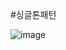 #싱글톤패턴

![image](https://user-images.githubusercontent.com/83406220/123748435-2ab1a280-d8ef-11eb-9210-52daa3aa5ee0.png)
